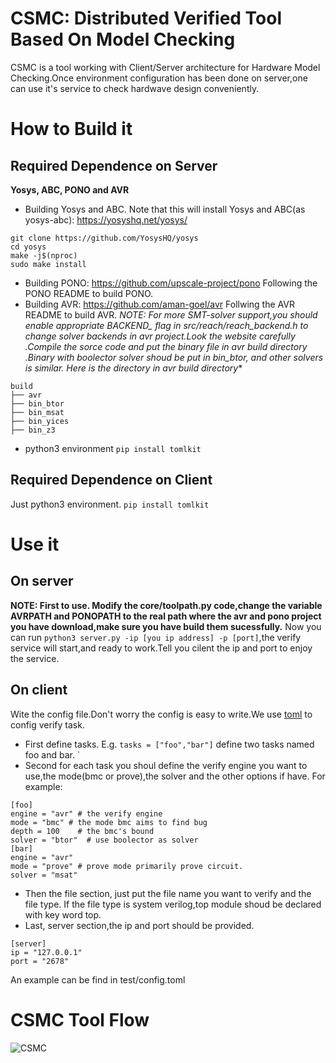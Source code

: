 #  CSMC: Distributed Verified Tool Based On Model Checking
CSMC is a tool working with Client/Server architecture for Hardware Model Checking.Once environment configuration has been done on server,one can use it's service to check hardwave design conveniently.
# How  to Build it
## Required Dependence on Server
**Yosys, ABC, PONO and AVR**

-  Building Yosys and  ABC. Note that this will install Yosys and ABC(as yosys-abc):
<https://yosyshq.net/yosys/>
```
git clone https://github.com/YosysHQ/yosys
cd yosys
make -j$(nproc)
sudo make install
```
- Building PONO:
<https://github.com/upscale-project/pono>
Following the PONO README to build PONO.
- Building AVR:
<https://github.com/aman-goel/avr>
Follwing the AVR README to build AVR. 
**NOTE: For more SMT-solver support,you should enable appropriate BACKEND_* flag in src/reach/reach_backend.h to change solver backends in avr project.Look the website carefully .Compile the sorce code and put the binary file in avr build directory .Binary with boolector solver shoud be put in bin_btor, and other solvers is similar. Here is the directory  in avr build directory**
```
build
├── avr
├── bin_btor
├── bin_msat
├── bin_yices
├── bin_z3
```
- python3 environment
`pip install tomlkit`
## Required Dependence on Client
Just python3 environment.
`pip install tomlkit`
# Use it
## On server
 **NOTE: First to use. Modify the core/toolpath.py code,change the variable AVRPATH and PONOPATH to the real path where the avr and pono project you have download,make sure you have build them sucessfully.**
Now you can run `python3 server.py -ip [you ip address] -p [port]`,the verify service will start,and ready to work.Tell you cilent the ip and port to enjoy the service.
## On client
Wite the config file.Don't worry the config is easy to write.We use [toml](https://toml.io/en/) to config verify task.
- First define tasks. E.g. `tasks = ["foo","bar"]` define two tasks named foo and bar. `
- Second for each task you shoul define the verify engine you want to use,the mode(bmc or prove),the solver and the other options if have. For example:
```
[foo]
engine = "avr" # the verify engine
mode = "bmc" # the mode bmc aims to find bug
depth = 100    # the bmc's bound
solver = "btor"  # use boolector as solver
[bar]
engine = "avr"
mode = "prove" # prove mode primarily prove circuit.
solver = "msat"
```
- Then the file section, just put the file name you want to verify and the file type. If the file type is system verilog,top module shoud be declared with key word top.
- Last, server section,the ip and port should be provided.
```
[server]
ip = "127.0.0.1"
port = "2678"
```
An example can be find in test/config.toml
# CSMC Tool Flow
![CSMC](img/CSMC.jpg "CSMC")
